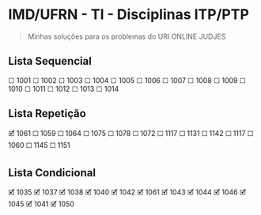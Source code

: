# IMD/UFRN - TI - Disciplinas ITP/PTP
> Minhas soluções para os problemas do URI ONLINE JUDJES
## Lista Sequencial
☐ 1001
☐ 1002
☐ 1003
☐ 1004
☐ 1005
☐ 1006
☐ 1007
☐ 1008
☐ 1009
☐ 1010
☐ 1011
☐ 1012
☐ 1013
☐ 1014

## Lista Repetição
🗹 1061
☐ 1059
☐ 1064
☐ 1075
☐ 1078
☐ 1072
☐ 1117
☐ 1131
☐ 1142
☐ 1117
☐ 1060
☐ 1145
☐ 1151

## Lista Condicional
🗹 1035
🗹 1037
🗹 1038
🗹 1040
🗹 1042
🗹 1061
🗹 1043
🗹 1044
🗹 1046
🗹 1045
🗹 1041
🗹 1050
